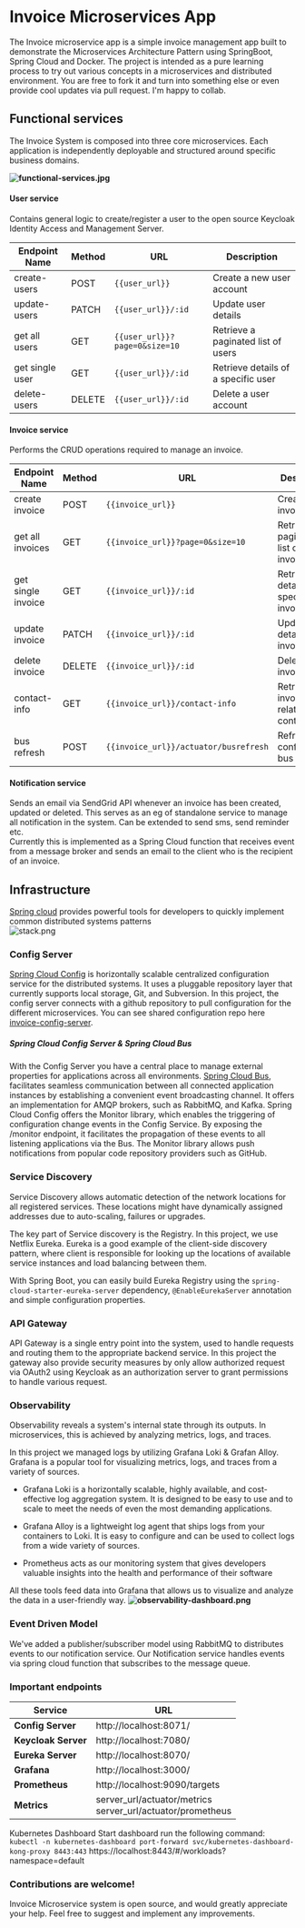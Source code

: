 
# Invoice Microservices App

The Invoice microservice app is a simple invoice management app built to demonstrate the Microservices Architecture Pattern using SpringBoot, Spring Cloud and Docker. The project is intended as a pure learning process to try out various concepts in a microservices and distributed environment. You are free to fork it and turn into something else or even provide cool updates via pull request. I'm happy to collab.

## Functional services

The Invoice System is composed into three core microservices. Each application is independently deployable and structured around specific business domains.

**![functional-services.jpg](docs/assets/functional-services.jpg)**

#### User service
Contains general logic to create/register a user to the open source Keycloak Identity Access and Management Server.

| Endpoint Name  | Method | URL                    | Description                      |  
|---------------|--------|------------------------|----------------------------------|  
| create-users  | POST   | `{{user_url}}`         | Create a new user account       |  
| update-users  | PATCH  | `{{user_url}}/:id`     | Update user details             |  
| get all users | GET    | `{{user_url}}?page=0&size=10` | Retrieve a paginated list of users |  
| get single user | GET    | `{{user_url}}/:id`     | Retrieve details of a specific user |  
| delete-users  | DELETE | `{{user_url}}/:id`     | Delete a user account           |  


#### Invoice service
Performs the CRUD operations required to manage an invoice.

| Endpoint Name       | Method  | URL                          | Description                        |  
|---------------------|--------|------------------------------|------------------------------------|  
| create invoice     | POST   | `{{invoice_url}}`            | Create a new invoice              |  
| get all invoices   | GET    | `{{invoice_url}}?page=0&size=10` | Retrieve a paginated list of invoices |  
| get single invoice | GET    | `{{invoice_url}}/:id`        | Retrieve details of a specific invoice |  
| update invoice     | PATCH  | `{{invoice_url}}/:id`        | Update details of an invoice      |  
| delete invoice     | DELETE | `{{invoice_url}}/:id`        | Delete an invoice                 |  
| contact-info       | GET    | `{{invoice_url}}/contact-info` | Retrieve invoice-related contact info |  
| bus refresh       | POST   | `{{invoice_url}}/actuator/busrefresh` | Refresh configuration bus |  


#### Notification service
Sends an email via SendGrid API whenever an invoice has been created, updated or deleted. This serves as an eg of standalone service to manage all notification in the system. Can be extended to send sms, send reminder etc.  
Currently this is implemented as a Spring Cloud function that receives event from a message broker and sends an email to the client who is the recipient of an invoice.

## Infrastructure
[Spring cloud](https://spring.io/projects/spring-cloud) provides powerful tools for developers to quickly implement common distributed systems patterns  
![stack.png](docs/assets/stack.png)

### Config Server
[Spring Cloud Config](http://cloud.spring.io/spring-cloud-config/spring-cloud-config.html) is horizontally scalable centralized configuration service for the distributed systems. It uses a pluggable repository layer that currently supports local storage, Git, and Subversion. In this project, the config server connects with a github repository to pull configuration for the different microservices. You can see shared configuration repo here [invoice-config-server](https://github.com/apettiigrew/invoice-config-server).

##### Spring Cloud Config Server & Spring Cloud Bus
With the Config Server you have a central place to manage external properties for applications across all environments. [Spring Cloud Bus](https://spring.io/projects/spring-cloud-bus), facilitates seamless communication between all connected application instances by establishing a convenient event broadcasting channel. It offers an implementation for AMQP brokers, such as RabbitMQ, and Kafka. Spring Cloud Config offers the Monitor library, which enables the triggering of configuration change events in the Config Service. By exposing the /monitor endpoint, it facilitates the propagation of these events to all listening applications via the Bus. The Monitor library allows push notifications from popular code repository providers such as GitHub.
### Service Discovery

[](https://github.com/sqshq/piggymetrics/blob/master/README.md#service-discovery)

Service Discovery allows automatic detection of the network locations for all registered services. These locations might have dynamically assigned addresses due to auto-scaling, failures or upgrades.

The key part of Service discovery is the Registry. In this project, we use Netflix Eureka. Eureka is a good example of the client-side discovery pattern, where client is responsible for looking up the locations of available service instances and load balancing between them.

With Spring Boot, you can easily build Eureka Registry using the  `spring-cloud-starter-eureka-server` dependency,  `@EnableEurekaServer` annotation and simple configuration properties.

### API Gateway

API Gateway is a single entry point into the system, used to handle requests and routing them to the appropriate backend service.  In this project the gateway also provide security measures by only allow authorized request via OAuth2 using Keycloak as an authorization server to grant permissions to handle various request.

### Observability
Observability reveals a system's internal state through its outputs. In microservices, this is achieved by analyzing metrics, logs, and traces.

In this project we managed logs by utilizing Grafana Loki & Grafan Alloy. Grafana is a popular tool for visualizing metrics, logs, and traces from a variety of sources.

- Grafana Loki is a horizontally scalable, highly available, and cost-effective log aggregation system. It is designed to be easy to use and to scale to meet the needs of even the most demanding applications.

- Grafana Alloy is a lightweight log agent that ships logs from your containers to Loki. It is easy to configure and can be used to collect logs from a wide variety of sources.

- Prometheus acts as our monitoring system that gives developers valuable insights into the health and performance of their software

All these tools feed data into Grafana that allows us to visualize and analyze the data in a user-friendly way.
**![observability-dashboard.png](docs/assets/observability-dashboard.png)**

### Event Driven Model
We've added a publisher/subscriber model using RabbitMQ to distributes events to our notification service.  Our Notification service handles events via spring cloud function that subscribes to the message queue.

### Important endpoints

| **Service**       | **URL**                                                         |
|-------------------|-----------------------------------------------------------------|
| **Config Server** | http://localhost:8071/                                          |
| **Keycloak Server** | http://localhost:7080/                                          |
| **Eureka Server** | http://localhost:8070/                                          |
| **Grafana**       | http://localhost:3000/                                          |
| **Prometheus**    | http://localhost:9090/targets                                   |
| **Metrics**       | server_url/actuator/metrics <br> server_url/actuator/prometheus |


Kubernetes Dashboard
Start dashboard run the following command:
```kubectl -n kubernetes-dashboard port-forward svc/kubernetes-dashboard-kong-proxy 8443:443```
https://localhost:8443/#/workloads?namespace=default



### Contributions are welcome!
Invoice Microservice system is open source, and would greatly appreciate your help. Feel free to suggest and implement any improvements.